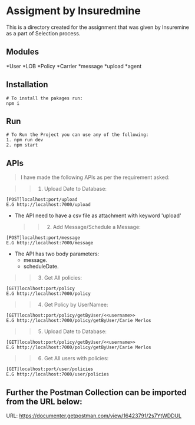 # Assigment by Insuredmine

This is a directory created for the assignment that was given by Insuremine as a part of Selection process.

## Modules

*User
*LOB
*Policy
*Carrier
*message
*upload
\*agent

## Installation

```
# To install the pakages run:
npm i
```

## Run

```
# To Run the Project you can use any of the following:
1. npm run dev
2. npm start
```

## APIs

> I have made the following APIs as per the requirement asked:

> > 1. Upload Date to Database:

```
[POST]localhost:port/upload
E.G http://localhost:7000/upload
```

- The API need to have a csv file as attachment with keyword 'upload'
  > > 2.  Add Message/Schedule a Message:

```
[POST]localhost:port/message
E.G http://localhost:7000/message
```

- The API has two body parameters:
  - message.
  - scheduleDate.

> > 3.  Get All policies:

```
[GET]localhost:port/policy
E.G http://localhost:7000/policy
```

> > 4.  Get Policy by UserNamee:

```
[GET]localhost:port/policy/getByUser/<<username>>
E.G http://localhost:7000/policy/getByUser/Carie Merlos
```

> > 5.  Upload Date to Database:

```
[GET]localhost:port/policy/getByUser/<<username>>
E.G http://localhost:7000/policy/getByUser/Carie Merlos
```

> > 6.  Get All users with policies:

```
[GET]localhost:port/user/policies
E.G http://localhost:7000/user/policies
```

## Further the Postman Collection can be imported from the URL below:

URL: https://documenter.getpostman.com/view/16423791/2s7YtWDDUL
